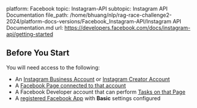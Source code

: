 platform: Facebook
topic: Instagram-API
subtopic: Instagram API Documentation
file_path: /home/bhuang/nlp/rag-race-challenge2-2024/platform-docs-versions/Facebook_Instagram-API/Instagram API Documentation.md
url: https://developers.facebook.com/docs/instagram-api/getting-started

## Before You Start

You will need access to the following:

* An [Instagram Business Account](https://l.facebook.com/l.php?u=https%3A%2F%2Fhelp.instagram.com%2F502981923235522&h=AT3WpEyPfxmyxB3Cl2zk58Ev0lYrWEwKD_lq9izP3RDglw8JfU-sWdwTWiz8aOSmJD7nrcvsjHHIfiA5UZAw7iSHLprrUqxMu2m4PIG2v5_L1fekchwA3ye0yZ6Xm8qXgk8ENIAXCA_NEs1JSpn1QQ) or [Instagram Creator Account](https://l.facebook.com/l.php?u=https%3A%2F%2Fhelp.instagram.com%2F1158274571010880&h=AT2ifRHWu2A0LcdNqvwshZdzpujkaIVj8lx4C_ffFac59Zf6Ts3W5R4gkmXlCuuvuTqESFFsyU1K6zHcJN6_WKSEeFtEMCOV4ZZjI3yxK_234-8qoZU_Xa0bebpT5JhG86Qlrl07-DgXOiNYt7OVjQ)
* A [Facebook Page connected to that account](https://developers.facebook.com/docs/instagram-api/overview#pages)
* A Facebook Developer account that can perform [Tasks on that Page](https://developers.facebook.com/docs/instagram-api/overview#tasks)
* A [registered Facebook App](https://developers.facebook.com/docs/development/register) with **Basic** settings configured

[](#)